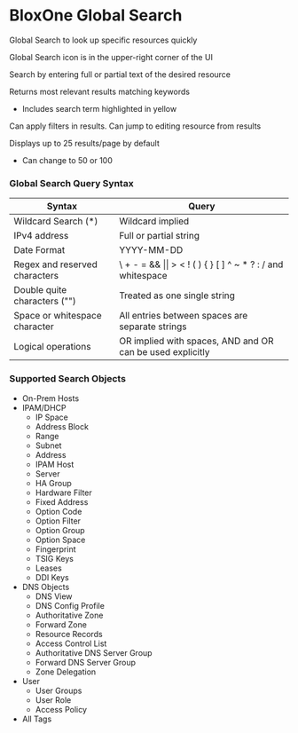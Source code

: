 # BloxOne Global Search

Global Search to look up specific resources quickly

Global Search icon is in the upper-right corner of the UI

Search by entering full or partial text of the desired resource

Returns most relevant results matching keywords
* Includes search term highlighted in yellow

Can apply filters in results. Can jump to editing resource from results

Displays up to 25 results/page by default
* Can change to 50 or 100

### Global Search Query Syntax

| Syntax                        | Query                                                        |
| ----------------------------- | ------------------------------------------------------------ |
| Wildcard Search (*)           | Wildcard implied                                             |
| IPv4 address                  | Full or partial string                                       |
| Date Format                   | YYYY-MM-DD                                                   |
| Regex and reserved characters | \ + - = && \|\| > < ! ( ) { } [ ] ^ ~ * ? : / and whitespace |
| Double quite characters ("")  | Treated as one single string                                 |
| Space or whitespace character | All entries between spaces are separate strings              |
| Logical operations            | OR implied with spaces, AND and OR can be used explicitly    |

### Supported Search Objects
* On-Prem Hosts
* IPAM/DHCP
    * IP Space
    * Address Block
    * Range
    * Subnet
    * Address
    * IPAM Host
    * Server
    * HA Group
    * Hardware Filter
    * Fixed Address
    * Option Code
    * Option Filter
    * Option Group
    * Option Space
    * Fingerprint
    * TSIG Keys
    * Leases
    * DDI Keys
* DNS Objects
    * DNS View
    * DNS Config Profile
    * Authoritative Zone
    * Forward Zone
    * Resource Records
    * Access Control List
    * Authoritative DNS Server Group
    * Forward DNS Server Group
    * Zone Delegation
* User
    * User Groups
    * User Role
    * Access Policy
* All Tags
